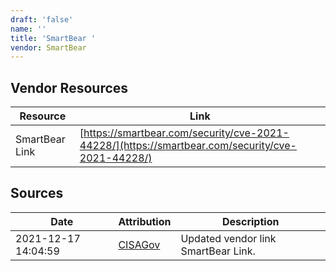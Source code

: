```yaml
---
draft: 'false'
name: ''
title: 'SmartBear '
vendor: SmartBear
---
```


## Vendor Resources
| Resource | Link |
| --- | --- |
| SmartBear Link | [https://smartbear.com/security/cve-2021-44228/](https://smartbear.com/security/cve-2021-44228/) |



## Sources
| Date | Attribution | Description |
| --- | --- | --- |
| 2021-12-17 14:04:59 | [CISAGov](https://raw.githubusercontent.com/cisagov/log4j-affected-db/develop/README.md) | Updated vendor link SmartBear Link.  |
